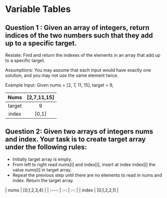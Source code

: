 # Variable Tables

## Question 1 : Given an array of integers, return indices of the two numbers such that they add up to a specific target.


Restate: Find and return the indexes of the elements in an array that add up to a specific target.

Assumptions: You may assume that each input would have exactly one solution, and you may not use the same element twice.

Example Input: Given nums = [2, 7, 11, 15], target = 9,

| Nums | [2,7,11,15] |
| :---:   | :-: |
| target | 9 |  
| index | [0,1] |

## Question 2: Given two arrays of integers nums and index. Your task is to create target array under the following rules:
* Initially target array is empty.
* From left to right read nums[i] and index[i], insert at index index[i] the value nums[i] in target array.
* Repeat the previous step until there are no elements to read in nums and index.
Return the target array.


| nums | [0,1,2,3,4]  | 
| :---:   | :-: | :-: |
| index | [0,1,2,2,1] |  
